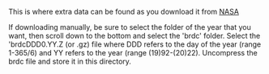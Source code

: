 This is where extra data can be found as you download it from [NASA](https://cddis.nasa.gov/archive/gnss/data/daily/)

If downloading manually, be sure to select the folder of the year that you want, then scroll down to the bottom and select the 'brdc' folder. Select the 'brdcDDD0.YY.Z (or .gz) file where DDD refers to the day of the year (range 1-365/6) and YY refers to the year (range (19)92-(20)22). Uncompress the brdc file and store it in this directory.

